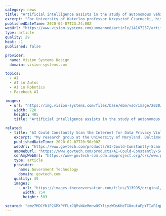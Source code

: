 ```yaml
---
category: news
title: "Artificial intelligence assists in the study of autonomous vehicle performance in winter conditions"
excerpt: "For University of Waterloo professor Krzysztof Czarnecki, his hope is that the data set will put the wider research community on “equal footing” with companies that testing self-driving cars in winter conditions, including Alphabet’s Waymo, Argo, and Yandex. “We want to engage the research community to generate new ideas and enable ..."
publishedDateTime: 2020-02-07T23:24:00Z
webUrl: "https://www.vision-systems.com/unmanned/article/14167257/artificial-intelligence-assists-in-the-study-of-autonomous-vehicle-performance-in-winter-conditions"
type: article
quality: 29
heat: -1
published: false

provider:
  name: Vision Systems Design
  domain: vision-systems.com

topics:
  - AI
  - AI in Autos
  - AI in Robotics
  - Facebook AI

images:
  - url: "https://img.vision-systems.com/files/base/ebm/vsd/image/2020/02/Iris_Automation_Casia_Xfold2_drone.5e3d954fcfdc8.png?auto=format&fit=max&w=1200"
    width: 720
    height: 405
    title: "Artificial intelligence assists in the study of autonomous vehicle performance in winter conditions"

related:
  - title: "AI Could Constantly Scan the Internet for Data Privacy Violations, a Quicker, Easier Way to Enforce Compliance"
    excerpt: "My research group at the University of Maryland, Baltimore County, has developed novel technologies for machines to understand data privacy laws and enforce compliance with them using artificial intelligence. These technologies will enable companies to make sure their services comply with privacy laws and also help governments identify in real ..."
    publishedDateTime: 2020-02-07T20:50:00Z
    webUrl: "https://www.govtech.com/products/AI-Could-Constantly-Scan-the-Internet-for-Data-Privacy-Violations-a-Quicker-Easier-Way-to-Enforce-Compliance.html"
    ampWebUrl: "https://www.govtech.com/products/AI-Could-Constantly-Scan-the-Internet-for-Data-Privacy-Violations-a-Quicker-Easier-Way-to-Enforce-Compliance.html?AMP"
    cdnAmpWebUrl: "https://www-govtech-com.cdn.ampproject.org/c/s/www.govtech.com/products/AI-Could-Constantly-Scan-the-Internet-for-Data-Privacy-Violations-a-Quicker-Easier-Way-to-Enforce-Compliance.html?AMP"
    type: article
    provider:
      name: Government Technology
      domain: govtech.com
    quality: 39
    images:
      - url: "https://images.theconversation.com/files/313995/original/file-20200206-43084-jm3jye.jpg?ixlib=rb-1.1.0&q=45&auto=format&w=754&fit=clip"
        width: 754
        height: 503

secured: "emz7MDCfh1P2GMXPfFL+CQMsW4eMonw0SYliyzWOsKHeTGUxutaFpYFIaR1qpjdFXXPhH03PLlu7vlg5cW2EAsKYEWrGBuabYCme/7WIDvqIsBnAb25hBuR6u9ossW1G/2KDQKVLHz4triwD/wrb+fzrC4SPcWfqISqCJhX5YzHCQ4szihO2V6CcK1goA8doFSKv2B7e+RWhjNjNnLa117eqOVGqdFK3nf/zvFvEYgn5EkHIIWfGCWQZ2eKjrHg+FIcZ56JHsdqF4XGWVR8wFgsdz3+ZE3iErJMP8DkyB0GXKD/b9EDq0gy6CPuHQYlZ;JdN8/LVyGq//13oXJwajmg=="
---
```


